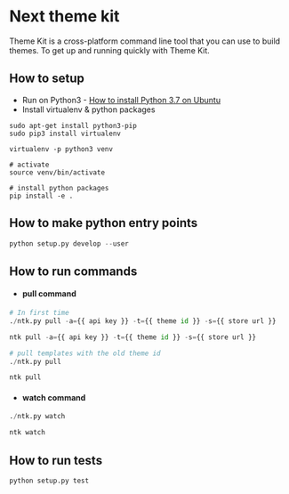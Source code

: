 # Next theme kit

Theme Kit is a cross-platform command line tool that you can use to build themes. To get up and running quickly with Theme Kit.

## How to setup

- Run on Python3 - [How to install Python 3.7 on Ubuntu](https://linuxize.com/post/how-to-install-python-3-7-on-ubuntu-18-04/)
- Install virtualenv & python packages
```
sudo apt-get install python3-pip
sudo pip3 install virtualenv 

virtualenv -p python3 venv

# activate
source venv/bin/activate

# install python packages
pip install -e .
```

## How to make python entry points

```python
python setup.py develop --user
```

## How to run commands

- #### pull command

```python
# In first time
./ntk.py pull -a={{ api key }} -t={{ theme id }} -s={{ store url }}

ntk pull -a={{ api key }} -t={{ theme id }} -s={{ store url }}

# pull templates with the old theme id
./ntk.py pull

ntk pull
```

- #### watch command
```python
./ntk.py watch

ntk watch
```

## How to run tests

```python
python setup.py test
```
